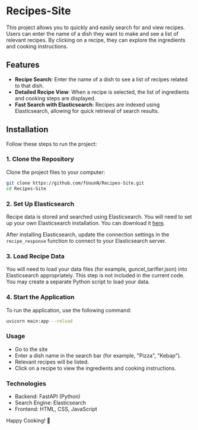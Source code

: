 # Recipes-Site

This project allows you to quickly and easily search for and view recipes. Users can enter the name of a dish they want to make and see a list of relevant recipes. By clicking on a recipe, they can explore the ingredients and cooking instructions.

## Features

- **Recipe Search**: Enter the name of a dish to see a list of recipes related to that dish.
- **Detailed Recipe View**: When a recipe is selected, the list of ingredients and cooking steps are displayed.
- **Fast Search with Elasticsearch**: Recipes are indexed using Elasticsearch, allowing for quick retrieval of search results.

## Installation

Follow these steps to run the project:

### 1. Clone the Repository

Clone the project files to your computer:

```bash
git clone https://github.com/fUuunN/Recipes-Site.git
cd Recipes-Site
```

### 2. Set Up Elasticsearch

Recipe data is stored and searched using Elasticsearch. You will need to set up your own Elasticsearch installation. You can download it [here](https://www.elastic.co/downloads/elasticsearch).

After installing Elasticsearch, update the connection settings in the `recipe_response` function to connect to your Elasticsearch server.


### 3. Load Recipe Data
You will need to load your data files (for example, guncel_tarifler.json) into Elasticsearch appropriately. This step is not included in the current code. You may create a separate Python script to load your data.

### 4. Start the Application
To run the application, use the following command:

```bash
uvicorn main:app --reload
```

### Usage
- Go to the site
- Enter a dish name in the search bar (for example, "Pizza", "Kebap").
- Relevant recipes will be listed.
- Click on a recipe to view the ingredients and cooking instructions.
### Technologies
- Backend: FastAPI (Python)
- Search Engine: Elasticsearch
- Frontend: HTML, CSS, JavaScript

Happy Cooking! 🍴
